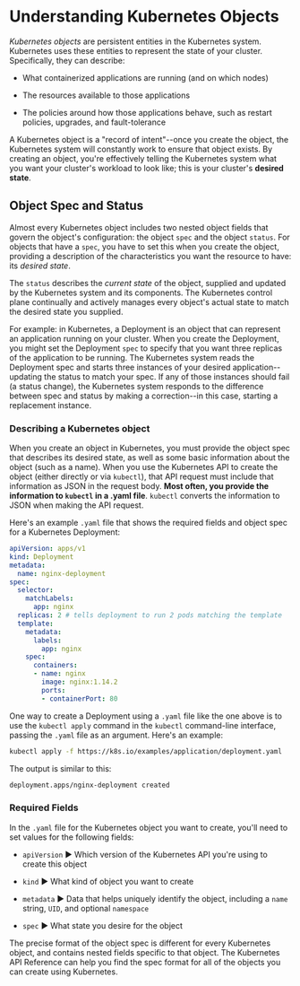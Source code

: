 # Understanding Kubernetes Objects

_Kubernetes objects_ are persistent entities in the Kubernetes system. Kubernetes uses these entities to represent the state of your cluster. Specifically, they can describe:

  * What containerized applications are running (and on which nodes)

  * The resources available to those applications

  * The policies around how those applications behave, such as restart policies, upgrades, and fault-tolerance

A Kubernetes object is a "record of intent"--once you create the object, the Kubernetes system will constantly work to ensure that object exists. By creating an object, you're effectively telling the Kubernetes system what you want your cluster's workload to look like; this is your cluster's **desired state**.

## Object Spec and Status

Almost every Kubernetes object includes two nested object fields that govern the object's configuration: the object `spec` and the object `status`. For objects that have a `spec`, you have to set this when you create the object, providing a description of the characteristics you want the resource to have: its _desired state_.

The `status` describes the _current state_ of the object, supplied and updated by the Kubernetes system and its components. The Kubernetes control plane continually and actively manages every object's actual state to match the desired state you supplied.

For example: in Kubernetes, a Deployment is an object that can represent an application running on your cluster. When you create the Deployment, you might set the Deployment `spec` to specify that you want three replicas of the application to be running. The Kubernetes system reads the Deployment spec and starts three instances of your desired application--updating the status to match your spec. If any of those instances should fail (a status change), the Kubernetes system responds to the difference between spec and status by making a correction--in this case, starting a replacement instance.

### Describing a Kubernetes object

When you create an object in Kubernetes, you must provide the object spec that describes its desired state, as well as some basic information about the object (such as a name). When you use the Kubernetes API to create the object (either directly or via `kubectl`), that API request must include that information as JSON in the request body. **Most often, you provide the information to `kubectl` in a .yaml file**. `kubectl` converts the information to JSON when making the API request.

Here's an example `.yaml` file that shows the required fields and object spec for a Kubernetes Deployment:

```yaml
apiVersion: apps/v1
kind: Deployment
metadata:
  name: nginx-deployment
spec:
  selector:
    matchLabels:
      app: nginx
  replicas: 2 # tells deployment to run 2 pods matching the template
  template:
    metadata:
      labels:
        app: nginx
    spec:
      containers:
      - name: nginx
        image: nginx:1.14.2
        ports:
        - containerPort: 80
```

One way to create a Deployment using a `.yaml` file like the one above is to use the `kubectl apply` command in the `kubectl` command-line interface, passing the `.yaml` file as an argument. Here's an example:

```zsh
kubectl apply -f https://k8s.io/examples/application/deployment.yaml
```

The output is similar to this:

```zsh
deployment.apps/nginx-deployment created
```

### Required Fields 

In the `.yaml` file for the Kubernetes object you want to create, you'll need to set values for the following fields:

* `apiVersion` ▶︎ Which version of the Kubernetes API you're using to create this object

* `kind` ▶︎ What kind of object you want to create

* `metadata` ▶︎ Data that helps uniquely identify the object, including a `name` string, `UID`, and optional `namespace`

* `spec` ▶︎ What state you desire for the object

The precise format of the object spec is different for every Kubernetes object, and contains nested fields specific to that object. The Kubernetes API Reference can help you find the spec format for all of the objects you can create using Kubernetes.

